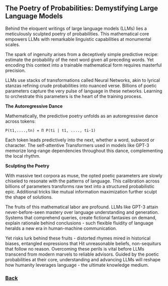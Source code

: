 ## The Poetry of Probabilities: Demystifying Large Language Models

Behind the eloquent writings of large language models (LLMs) lies a meticulously sculpted poetry of probabilities. This mathematical core empowers LLMs with remarkable linguistic capabilities at monumental scales.

The spark of ingenuity arises from a deceptively simple predictive recipe: estimate the probability of the next word given all preceding words. Yet encoding this context into a trainable mathematical form requires masterful precision.

LLMs use stacks of transformations called Neural Networks, akin to lyrical stanzas refining crude probabilities into nuanced verse. Billions of poetic parameters capture the very pulse of language in these networks. Learning to orchestrate this parameters is the heart of the training process.

**The Autoregressive Dance**

Mathematically, the predictive poetry unfolds as an autoregressive dance across tokens:

```
P(t1,....,tn) = Π P(ti | t1, ...., ti-1) 
```

Each token leads predictively into the next, whether a word, subword or character. The self-attentive Transformers used in models like GPT-3 memorize long-range dependencies throughout this dance, complementing the local rhythm.

**Sculpting the Poetry**

With massive text corpora as muse, the opted poetic parameters are slowly chiseled to resonate with the patterns of language. This calibration across billions of parameters transforms raw text into a structured probabilistic epic. Additional tricks like mutual information maximization further sculpt the shape of solutions.

The fruits of this mathematical labor are profound. LLMs like GPT-3 attain never-before-seen mastery over language understanding and generation. Systems that comprehend queries, create fictional fantasies on demand, explain rationale behind conclusions - such flexible fluidity of language heralds a new era in human-machine communication.

Yet risks lurk behind these fruits - distorted rhymes mired in historical biases, entangled expressions that Hit unreasonable beliefs, non-sequiturs that follow no reason. Overcoming these perils is vital before LLMs transcend from modern marvels to reliable advisors. Guided by the poetic probabilities at their core, understanding and advancing LLMs will reshape how humanity leverages language - the ultimate knowledge medium.

### [Back](..%2Freadme.md)